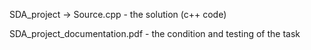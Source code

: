 SDA_project -> Source.cpp - the solution (c++ code)

SDA_project_documentation.pdf - the condition and testing of the task
